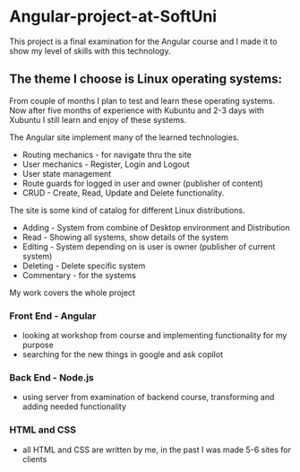# Angular-project-at-SoftUni
This project is a final examination for the Angular course and I made it to show my level of skills with this technology.

## The theme I choose is Linux operating systems:
From couple of months I plan to test and learn these operating systems. Now after five months of experience with Kubuntu and 2-3 days with Xubuntu I still learn and enjoy of these systems.

The Angular site implement many of the learned technologies.
- Routing mechanics - for navigate thru the site
- User mechanics - Register, Login and Logout
- User state management
- Route guards for logged in user and owner (publisher of content)
- CRUD - Create, Read, Update and Delete functionality.

The site is some kind of catalog for different Linux distributions.
- Adding - System from combine of Desktop environment and Distribution
- Read - Showing all systems, show details of the system
- Editing - System depending on is user is owner (publisher of current system)
- Deleting - Delete specific system
- Commentary - for the systems

My work covers the whole project
### Front End - Angular
- looking at workshop from course and implementing functionality for my purpose 
- searching for the new things in google and ask copilot
### Back End - Node.js
- using server from examination of backend course, transforming and adding needed functionality
### HTML and CSS
- all HTML and CSS are written by me, in the past I was made 5-6 sites for clients
